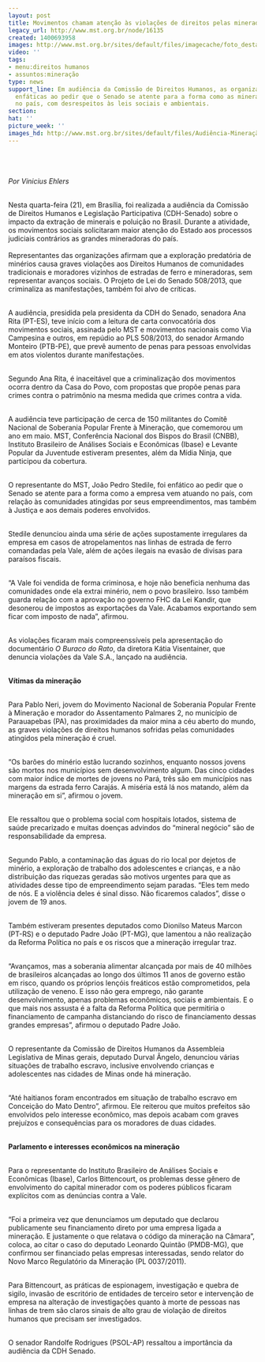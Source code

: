 ```yaml
---
layout: post
title: Movimentos chamam atenção às violações de direitos pelas mineradoras
legacy_url: http://www.mst.org.br/node/16135
created: 1400693958
images: http://www.mst.org.br/sites/default/files/imagecache/foto_destaque/Audiência-Mineração-1!.jpg
video: ''
tags:
- menu:direitos humanos
- assuntos:mineração
type: news
support_line: Em audiência da Comissão de Direitos Humanos, as organizações foram
  enfáticas ao pedir que o Senado se atente para a forma como as mineradoras vem atuando
  no país, com desrespeitos às leis sociais e ambientais.
section: 
hat: ''
picture_week: ''
images_hd: http://www.mst.org.br/sites/default/files/Audiência-Mineração-1!.jpg
---
```

<p><img style="margin: 10px;" src="http://www.mst.org.br/sites/default/files/Audi%C3%AAncia-Minera%C3%A7%C3%A3o-1.jpg" alt=""></p><p><em><br>Por Vinicius Ehlers</em></p><div><br>Nesta quarta-feira (21), em Brasília, foi realizada a audiência da Comissão de Direitos Humanos e Legislação Participativa (CDH-Senado) sobre o impacto da extração de minerais e poluição no Brasil. Durante a atividade, os movimentos sociais solicitaram maior atenção do Estado aos processos judiciais contrários as grandes mineradoras do país.</div><div><br>Representantes das organizações afirmam que a exploração predatória de minérios causa graves violações aos Direitos Humanos de comunidades tradicionais e moradores vizinhos de estradas de ferro e mineradoras, sem representar avanços sociais. O Projeto de Lei do Senado 508/2013, que criminaliza as manifestações, também foi alvo de críticas.</div><p><br>A audiência, presidida pela presidenta da CDH do Senado, senadora Ana Rita (PT-ES), teve início com a leitura de carta convocatória dos movimentos sociais, assinada pelo MST e movimentos nacionais como Via Campesina e outros, em repúdio ao PLS 508/2013, do senador Armando Monteiro (PTB-PE), que prevê aumento de penas para pessoas envolvidas em atos violentos durante manifestações.</p><p><br>Segundo Ana Rita, é inaceitável que a criminalização dos movimentos ocorra dentro da Casa do Povo, com propostas que propõe penas para crimes contra o patrimônio na mesma medida que crimes contra a vida.</p><p><br>A audiência teve participação de cerca de 150 militantes do Comitê Nacional de Soberania Popular Frente à Mineração, que comemorou um ano em maio. MST, Conferência Nacional dos Bispos do Brasil (CNBB), Instituto Brasileiro de Análises Sociais e Econômicas (Ibase) e Levante Popular da Juventude estiveram presentes, além da Mídia Ninja, que participou da cobertura.</p><p><br>O representante do MST, João Pedro Stedile, foi enfático ao pedir que o Senado se atente para a forma como a empresa vem atuando no país, com relação às comunidades atingidas por seus empreendimentos, mas também à Justiça e aos demais poderes envolvidos.</p><p><br>Stedile denunciou ainda uma série de ações supostamente irregulares da empresa em casos de atropelamentos nas linhas de estrada de ferro comandadas pela Vale, além de ações ilegais na evasão de divisas para paraísos fiscais.</p><p><br>“A Vale foi vendida de forma criminosa, e hoje não beneficia nenhuma das comunidades onde ela extrai minério, nem o povo brasileiro. Isso também guarda relação com a aprovação no governo FHC da Lei Kandir, que desonerou de impostos as exportações da Vale. Acabamos exportando sem ficar com imposto de nada”, afirmou.</p><p><br>As violações ficaram mais compreenssíveis pela apresentação do documentário <em>O Buraco do Rato</em>, da diretora Kátia Visentainer, que denuncia violações da Vale S.A., lançado na audiência.</p><p><br><strong>Vítimas da mineração</strong></p><p><br>Para Pablo Neri, jovem do Movimento Nacional de Soberania Popular Frente à Mineração e&nbsp;morador do Assentamento Palmares 2, no município de Parauapebas (PA), nas proximidades da maior mina a céu aberto do mundo, as graves violações de direitos humanos sofridas pelas comunidades atingidos pela mineração é cruel.</p><p><br>“Os barões do minério estão lucrando sozinhos, enquanto nossos jovens são mortos nos municípios sem desenvolvimento algum.&nbsp;Das cinco cidades com maior índice de mortes de jovens no Pará, três são em municípios nas margens da estrada ferro Carajás. A miséria está lá nos matando, além da mineração em si”, afirmou o jovem.</p><p><br>Ele ressaltou que o problema social com hospitais lotados, sistema de saúde precarizado e muitas doenças advindos do “mineral negócio” são de responsabilidade da empresa.</p><p><br>Segundo Pablo, a contaminação das águas do rio local por dejetos de minério, a exploração de trabalho dos adolescentes e crianças, e a não distribuição das riquezas geradas são motivos urgentes para que as atividades desse tipo de empreendimento sejam paradas. “Eles tem medo de nós. E a violência deles é sinal disso. Não ficaremos calados”, disse o jovem de 19 anos.</p><p><br>Também estiveram presentes deputados como Dionilso Mateus Marcon (PT-RS) e o deputado Padre João (PT-MG), que lamentou a não realização da Reforma Política no país e os riscos que a mineração irregular traz.</p><p><br>“Avançamos, mas a soberania alimentar alcançada por mais de 40 milhões de brasileiros alcançadas ao longo dos últimos 11 anos de governo estão em risco, quando os próprios lençóis freáticos estão comprometidos, pela utilização de veneno. E isso não gera emprego, não garante desenvolvimento, apenas problemas econômicos, sociais e ambientais. E o que mais nos assusta é a falta da Reforma Política que permitiria o financiamento de campanha distanciando do risco de financiamento dessas grandes empresas”, afirmou o deputado Padre João.</p><p><br>O representante da Comissão de Direitos Humanos da Assembleia Legislativa de Minas gerais, deputado Durval Ângelo, denunciou várias situações de trabalho escravo, inclusive envolvendo crianças e adolescentes nas cidades de Minas onde há mineração.</p><p><br>“Até haitianos foram encontrados em situação de trabalho escravo em Conceição do Mato Dentro”, afirmou. Ele reiterou que muitos prefeitos são envolvidos pelo interesse econômico, mas depois acabam com graves prejuízos e consequências para os moradores de duas cidades.</p><p><br><strong>Parlamento e interesses econômicos na mineração</strong></p><p><br>Para o representante do Instituto Brasileiro de Análises Sociais e Econômicas (Ibase), Carlos Bittencourt, os problemas desse gênero de envolvimento do capital minerador com os poderes públicos ficaram explícitos com as denúncias contra a Vale.</p><p><br>“Foi a primeira vez que denunciamos um deputado que declarou publicamente seu financiamento direto por uma empresa ligada a mineração. E justamente o que relatava o código da mineração na Câmara”, coloca, ao citar o caso do deputado Leonardo Quintão (PMDB-MG), que confirmou ser financiado pelas empresas interessadas, sendo relator do Novo Marco Regulatório da Mineração (PL 0037/2011).</p><p><br>Para Bittencourt, as práticas de espionagem, investigação e quebra de sigilo, invasão de escritório de entidades de terceiro setor e intervenção de empresa na alteração de investigações quanto à morte de pessoas nas linhas de trem são claros sinais de alto grau de violação de direitos humanos que precisam ser investigados.</p><p><br>O senador Randolfe Rodrigues (PSOL-AP) ressaltou a importância da audiência da CDH Senado.</p><p>&nbsp;</p><div>&nbsp;</div>
